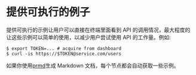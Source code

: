 # 提供可执行的例子

提供可执行的示例让用户可以直接在终端里面看到 API 的调用情况，最大程度的让这些示例可以简单的使用，以减少用户尝试使用 API 的工作量。例如:

```
$ export TOKEN=... # acquire from dashboard
$ curl -is https://$TOKEN@service.com/users
```

如果你使用[prmd](https://github.com/interagent/prmd)生成 Markdown 文档，每个节点都会自动获取一些示例。